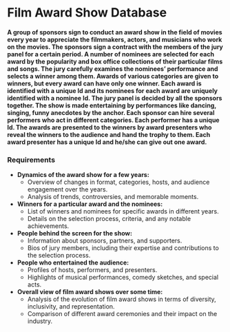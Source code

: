 # Film Award Show Database

<h4>A group of sponsors sign to conduct an award show in the field of movies every year to appreciate the filmmakers, actors, and musicians who work on the movies. The sponsors sign a contract with the members of the jury panel for a certain period. A number of nominees are selected for each award by the popularity and box office collections of their particular films and songs. The jury carefully examines the nominees’ performance and selects a winner among them. Awards of various categories are given to winners, but every award can have only one winner. Each award is identified with a unique Id and its nominees for each award are uniquely identified with a nominee Id. The jury panel is decided by all the sponsors together. The show is made entertaining by performances like dancing, singing, funny anecdotes by the anchor. Each sponsor can hire several performers who act in different categories. Each performer has a unique Id. The awards are presented to the winners by award presenters who reveal the winners to the audience and hand the trophy to them. Each award presenter has a unique Id and he/she can give out one award.</h4>

<h3>Requirements</h3>
<ul>
  <li>
    <strong>Dynamics of the award show for a few years:</strong>
    <ul>
      <li>Overview of changes in format, categories, hosts, and audience engagement over the years.</li>
      <li>Analysis of trends, controversies, and memorable moments.</li>
    </ul>
  </li>
  <li>
    <strong>Winners for a particular award and the nominees:</strong>
    <ul>
      <li>List of winners and nominees for specific awards in different years.</li>
      <li>Details on the selection process, criteria, and any notable achievements.</li>
    </ul>
  </li>
  <li>
    <strong>People behind the screen for the show:</strong>
    <ul>
      <li>Information about sponsors, partners, and supporters.</li>
      <li>Bios of jury members, including their expertise and contributions to the selection process.</li>
    </ul>
  </li>
  <li>
    <strong>People who entertained the audience:</strong>
    <ul>
      <li>Profiles of hosts, performers, and presenters.</li>
      <li>Highlights of musical performances, comedy sketches, and special acts.</li>
    </ul>
  </li>
  <li>
    <strong>Overall view of film award shows over some time:</strong>
    <ul>
      <li>Analysis of the evolution of film award shows in terms of diversity, inclusivity, and representation.</li>
      <li>Comparison of different award ceremonies and their impact on the industry.</li>
    </ul>
  </li>
</ul>


